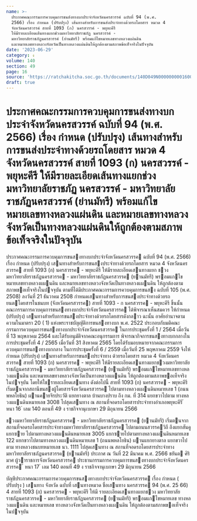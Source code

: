 ```yaml
---
name: >-
  ประกาศคณะกรรมการควบคุมการขนส่งทางบกประจำจังหวัดนครสวรรค์ ฉบับที่ 94 (พ.ศ.
  2566) เรื่อง กำหนด (ปรับปรุง) เส้นทางสำหรับการขนส่งประจำทางด้วยรถโดยสาร หมวด 4
  จังหวัดนครสวรรค์ สายที่ 1093 (ก) นครสวรรค์ - พยุหะคีรี
  ให้มีรายละเอียดเส้นทางแยกช่วงมหาวิทยาลัยราชภัฏ นครสวรรค์ -
  มหาวิทยาลัยราชภัฏนครสวรรค์ (ย่านมัทรี) พร้อมแก้ไขหมายเลขทางหลวงแผ่นดิน
  และหมายเลขทางหลวงจังหวัดเป็นทางหลวงแผ่นดินให้ถูกต้องตามสภาพข้อเท็จจริงในปัจจุบัน
date: '2023-06-29'
category: ง
volume: 140
section: 49
page: 16
source: 'https://ratchakitcha.soc.go.th/documents/140D049N0000000001600.pdf'
draft: true
---
```


# ประกาศคณะกรรมการควบคุมการขนส่งทางบกประจำจังหวัดนครสวรรค์ ฉบับที่ 94 (พ.ศ. 2566) เรื่อง กำหนด (ปรับปรุง) เส้นทางสำหรับการขนส่งประจำทางด้วยรถโดยสาร หมวด 4 จังหวัดนครสวรรค์ สายที่ 1093 (ก) นครสวรรค์ - พยุหะคีรี ให้มีรายละเอียดเส้นทางแยกช่วงมหาวิทยาลัยราชภัฏ นครสวรรค์ - มหาวิทยาลัยราชภัฏนครสวรรค์ (ย่านมัทรี) พร้อมแก้ไขหมายเลขทางหลวงแผ่นดิน และหมายเลขทางหลวงจังหวัดเป็นทางหลวงแผ่นดินให้ถูกต้องตามสภาพข้อเท็จจริงในปัจจุบัน

ประกาศคณะกรรมการควบคุมการขนสงทางบกประจําจังหวัดนครสวรรค ฉบับที่ 94 (พ.ศ. 2566) เรื่อง กําหนด (ปรับปรุง) เสนทางสําหรับการขนสงประจําทางด้วยรถโดยสาร หมวด 4 จังหวัดนครสวรรค สายที่ 1093 (ก) นครสวรรค - พยุหะคีรี ให้มีรายละเอียดเสนทางแยก ชวงมหาวิทยาลัยราชภัฏนครสวรรค - มหาวิทยาลัยราชภัฏนครสวรรค (ยานมัทรี) พรอมแกไขหมายเลขทางหลวงแผนดิน และหมายเลขทางหลวงจังหวัดเป็นทางหลวงแผนดิน ให้ถูกต้องตามสภาพขอเท็จจริงในปจจุบัน ตามที่ได้มีประกาศคณะกรรมการควบคุมการขนสง ฉบับที่ 105 (พ.ศ. 2508) ลงวันที่ 21 ธันวาคม 2508 กําหนดเสนทางสําหรับการขนสงประจําทางด้วยรถยนตโดยสารในชนบท (จังหวัดนครสวรรค) สายที่ 1093 - ก นครสวรรค - พยุหะคีรี ขึ้นนั้น คณะกรรมการควบคุมการขนสงทางบกประจําจังหวัดนครสวรรค ได้พิจารณาเห็นสมควร ให้กําหนด (ปรับปรุง) เสนทางสําหรับการขนสงประจําทางด้วยรถโดยสารดังกลาว ฉะนั้น อาศัยอํานาจตามความในมาตรา 20 ( 1) แห่งพระราชบัญญัติการขนสงทางบก พ.ศ. 2522 ประกอบกับมติคณะกรรมการควบคุมการขนสงทางบกประจําจังหวัดนครสวรรค ในการประชุมครั้งที่ 1 / 2564 เมื่อวันที่ 13 พฤษภาคม 2564 และได้รับอนุมัติจากคณะอนุกรรมการ พิจารณากิจการขนสงทางบกกลางในการประชุมครั้งที่ 4 / 2565 เมื่อวันที่ 31 สิงหาคม 2565 โดยได้รับมอบหมายจากคณะกรรมการควบคุมการขนสงทางบกกลาง ในการประชุมครั้งที่ 6 / 2559 เมื่อวันที่ 25 พฤษภาคม 2559 จึงให้กําหนด (ปรับปรุง) เสนทางสําหรับการขนสงประจําทาง ด้วยรถโดยสาร หมวด 4 จังหวัดนครสวรรค สายที่ 1093 (ก) นครสวรรค - พยุหะคีรี ให้มีรายละเอียดเสนทางแยกชวงมหาวิทยาลัยราชภัฏนครสวรรค - มหาวิทยาลัยราชภัฏนครสวรรค (ยานมัทรี) พรอมแกไขหมายเลขทางหลวงแผนดิน และหมายเลขทางหลวงจังหวัดเป็นทางหลวงแผนดิน ให้ถูกต้องตามสภาพขอเท็จจริงในปจจุบัน โดยให้ใชรายละเอียดเสนทาง ดังต่อไปนี้ สายที่ 1093 (ก) นครสวรรค - พยุหะคีรี เริ่มตนจากสถานีขนสงผู้โดยสารจังหวัดนครสวรรค ไปตามทางหลวงแผนดินหมายเลข 1 (ถนนพหลโยธิน) ผานคายจิรประวัติ แยกยางตาล บ้านบางปราบ ถึง กม. ที่ 314 แยกขวาไปตาม ทางหลวงแผนดินหมายเลข 3008 ไปสุดเสนทาง ณ สถานที่จอดรถโดยสารประจําทางอําเภอพยุหะคีรี ้ หนา 16 ่ เลม 140 ตอนที่ 49 ง ราชกิจจานุเบกษา 29 มิถุนายน 2566

ชวงมหาวิทยาลัยราชภัฏนครสวรรค - มหาวิทยาลัยราชภัฏนครสวรรค (ยานมัทรี) เริ่มตนจาก สถานที่จอดรถโดยสารประจําทางมหาวิทยาลัยราชภัฏนครสวรรค ไปตามถนนสวรรควิถี ถึงแยกสันคู แยกซาย ไปตามทางหลวงแผนดินหมายเลข 3005 แยกซายไปตามทางหลวงแผนดินหมายเลข 122 แยกขวาไปตามทางหลวงแผนดินหมายเลข 1 (ถนนพหลโยธิน) ผานแยกยางตาล แยกขวาไปตาม ทางหลวงชนบทหมายเลข นว. 1111 ไปสุดเสนทาง ณ สถานที่จอดรถโดยสารประจําทาง มหาวิทยาลัยราชภัฏนครสวรรค (ยานมัทรี) ประกาศ ณ วันที่ 22 มีนาคม พ.ศ. 2566 ชยันต ศิริมาศ ผู้วาราชการจังหวัดนครสวรรค ประธานกรรมการควบคุมการขนสงทางบกประจําจังหวัดนครสวรรค ้ หนา 17 ่ เลม 140 ตอนที่ 49 ง ราชกิจจานุเบกษา 29 มิถุนายน 2566

บัญชีประกาศคณะกรรมการควบคุมการขนสงทางบกประจําจังหวัดนครสวรรค เรื่อง กําหนด ( ปรับปรุง ) เสนทาง จังหวัด ฉบับที่ เสนทางหมวด ชื่อเสนทาง นครสวรรค 94 (พ.ศ. 25 66) 4 สายที่ 1093 (ก) นครสวรรค - พยุหะคีรี ให้มี รายละเอียดเสนทางแยกชวง มหาวิทยาลัยราชภัฏนครสวรรค - มหาวิทยาลัยราชภัฏนครสวรรค (ยานมัทรี) พรอมแกไขหมายเลข ทางหลวงแผนดิน และหมายเลข ทางหลวงจังหวัดเป็นทางหลวงแผนดิน ให้ถูกต้องตามสภาพขอเท็จจริง ในปจจุบัน
